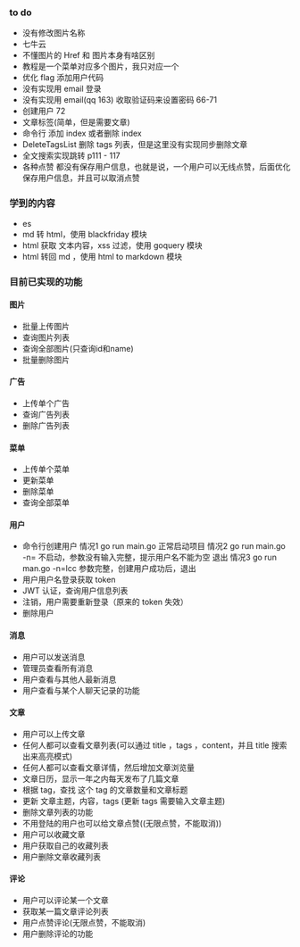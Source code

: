 ### to do
- 没有修改图片名称
- 七牛云
- 不懂图片的 Href 和 图片本身有啥区别
- 教程是一个菜单对应多个图片，我只对应一个
- 优化 flag 添加用户代码
- 没有实现用 email 登录 
- 没有实现用 email(qq 163) 收取验证码来设置密码  66-71
- 创建用户 72
- 文章标签(简单，但是需要文章)
- 命令行 添加 index  或者删除 index
- DeleteTagsList 删除 tags 列表，但是这里没有实现同步删除文章
- 全文搜索实现跳转 p111 - 117
- 各种点赞 都没有保存用户信息，也就是说，一个用户可以无线点赞，后面优化 保存用户信息，并且可以取消点赞
### 学到的内容
- es
- md 转 html，使用 blackfriday 模块
- html 获取 文本内容，xss 过滤，使用 goquery 模块
- html 转回 md ，使用 html to markdown 模块
### 目前已实现的功能
#### 图片
- 批量上传图片
- 查询图片列表
- 查询全部图片(只查询id和name)
- 批量删除图片
#### 广告
- 上传单个广告
- 查询广告列表
- 删除广告列表
#### 菜单
- 上传单个菜单
- 更新菜单
- 删除菜单
- 查询全部菜单
#### 用户
- 命令行创建用户
      情况1 go run main.go 正常启动项目
      情况2 go run main.go -n=   不启动，参数没有输入完整，提示用户名不能为空 退出
      情况3 go run man.go -n=lcc 参数完整，创建用户成功后，退出
- 用户用户名登录获取 token
- JWT 认证，查询用户信息列表
- 注销，用户需要重新登录（原来的 token 失效）
- 删除用户
#### 消息
- 用户可以发送消息
- 管理员查看所有消息
- 用户查看与其他人最新消息
- 用户查看与某个人聊天记录的功能
#### 文章
- 用户可以上传文章
- 任何人都可以查看文章列表(可以通过 title ，tags ，content，并且 title 搜索出来高亮模式)
- 任何人都可以查看文章详情，然后增加文章浏览量
- 文章日历，显示一年之内每天发布了几篇文章
- 根据 tag，查找 这个 tag 的文章数量和文章标题
- 更新 文章主题，内容，tags (更新 tags 需要输入文章主题)
- 删除文章列表的功能
- 不用登陆的用户也可以给文章点赞((无限点赞，不能取消))
- 用户可以收藏文章
- 用户获取自己的收藏列表
- 用户删除文章收藏列表
#### 评论
- 用户可以评论某一个文章
- 获取某一篇文章评论列表
- 用户点赞评论(无限点赞，不能取消)
- 用户删除评论的功能